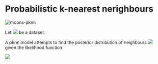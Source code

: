 # Probabilistic k-nearest nerighbours

![moons-pknn](https://imgur.com/rGeKLNB.png)

Let  <img src="https://render.githubusercontent.com/render/math?math=\mathcal D = \big\{(y_n, {\bf x}_n) \vert y_n \in \{c_q\}_{q=1}^Q, {\bf x}_n\in\mathbb{R}^M\big\}"> be a dataset.

A pknn model attempts to find the posterior distribution of neighbours <img src="https://render.githubusercontent.com/render/math?math=p(\beta, k \vert \mathcal{D})"> given the likelihood function

<img src="https://render.githubusercontent.com/render/math?math=p(y_i \vert {\bf x}, \beta, k) = \frac{\exp\left(\frac{\beta}{k}\sum_{n\vert {\bf x}_n \in \mathcal{N}({\bf x}_i)}\mathbb{1}(y_n = y_i)\right)}{\sum_{q=1}^Q\exp\left(\frac{\beta}{k}\sum_{n\vert {\bf x}_n \in \mathcal{N}({\bf x}_i)}\mathbb{1}(y_n = q)\right)}">
